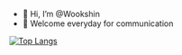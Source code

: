 - 👋 Hi, I’m @Wookshin
- 👀 Welcome everyday for communication

[![Top Langs](https://github-readme-stats.vercel.app/api/top-langs/?username=wookshin&layout=compact&theme=tokyonight&exclude_repo=Culturego,starcrafte,board-from-book,board-for-company,unix_programming)](https://github.com/anuraghazra/github-readme-stats)
